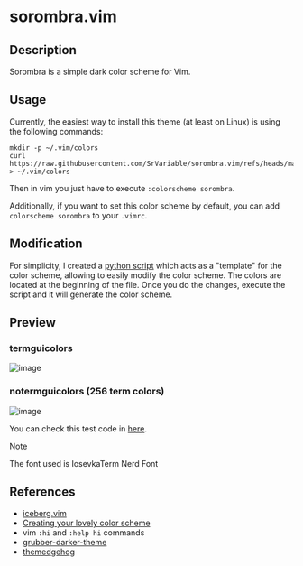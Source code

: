 # sorombra.vim

## Description

Sorombra is a simple dark color scheme for Vim.

## Usage

Currently, the easiest way to install this theme (at least on Linux) is using the following commands:
```shell
mkdir -p ~/.vim/colors
curl https://raw.githubusercontent.com/SrVariable/sorombra.vim/refs/heads/main/sorombra.vim > ~/.vim/colors
```
Then in vim you just have to execute `:colorscheme sorombra`.

Additionally, if you want to set this color scheme by default, you can add `colorscheme sorombra` to your `.vimrc`.

## Modification

For simplicity, I created a [python script](https://github.com/SrVariable/sorombra.vim/blob/main/themegen.py) which acts as a "template" for the color scheme, allowing to easily modify the color scheme. The colors are located at the beginning of the file. Once you do the changes, execute the script and it will generate the color scheme.

## Preview

### termguicolors
![image](https://github.com/user-attachments/assets/ebd927e8-db3d-4121-8008-2de5bcefcf0b)

### notermguicolors (256 term colors)
![image](https://github.com/user-attachments/assets/e511bd1c-d651-43fd-b9a0-7ee297a89511)


You can check this test code in [here](https://gist.github.com/SrVariable/a8bf09fe8a679212e2f3e092bf3363b3).

> [!NOTE]
>
> The font used is IosevkaTerm Nerd Font

## References

- [iceberg.vim](https://github.com/cocopon/iceberg.vim)
- [Creating your lovely color scheme](https://speakerdeck.com/cocopon/creating-your-lovely-color-scheme)
- vim `:hi` and `:help hi` commands
- [grubber-darker-theme](https://github.com/rexim/gruber-darker-theme)
- [themedgehog](https://github.com/SrVariable/themedgehog)
